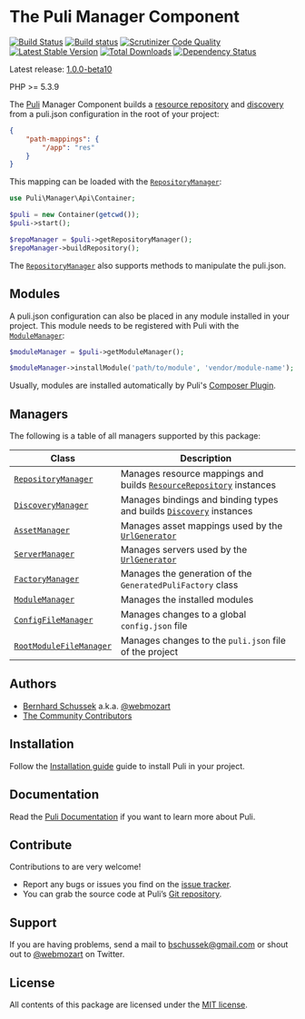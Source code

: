 The Puli Manager Component
==========================

[![Build Status](https://travis-ci.org/puli/manager.svg?branch=master)](https://travis-ci.org/puli/manager)
[![Build status](https://ci.appveyor.com/api/projects/status/eb5apotdnp0h021b/branch/master?svg=true)](https://ci.appveyor.com/project/webmozart/manager/branch/master)
[![Scrutinizer Code Quality](https://scrutinizer-ci.com/g/puli/manager/badges/quality-score.png?b=master)](https://scrutinizer-ci.com/g/puli/manager/?branch=master)
[![Latest Stable Version](https://poser.pugx.org/puli/manager/v/stable.svg)](https://packagist.org/packages/puli/manager)
[![Total Downloads](https://poser.pugx.org/puli/manager/downloads.svg)](https://packagist.org/packages/puli/manager)
[![Dependency Status](https://www.versioneye.com/php/puli:manager/1.0.0/badge.svg)](https://www.versioneye.com/php/puli:manager/1.0.0)

Latest release: [1.0.0-beta10](https://packagist.org/packages/puli/manager#1.0.0-beta10)

PHP >= 5.3.9

The [Puli] Manager Component builds a [resource repository] and [discovery] from 
a puli.json configuration in the root of your project:

```json
{
    "path-mappings": {
        "/app": "res"
    }
}
```

This mapping can be loaded with the [`RepositoryManager`]:

```php
use Puli\Manager\Api\Container;

$puli = new Container(getcwd());
$puli->start();

$repoManager = $puli->getRepositoryManager();
$repoManager->buildRepository();
```

The [`RepositoryManager`] also supports methods to manipulate the puli.json.

Modules
-------

A puli.json configuration can also be placed in any module installed in your
project. This module needs to be registered with Puli with the 
[`ModuleManager`]:

```php
$moduleManager = $puli->getModuleManager();

$moduleManager->installModule('path/to/module', 'vendor/module-name');
```

Usually, modules are installed automatically by Puli's [Composer Plugin].

Managers
--------

The following is a table of all managers supported by this package:

Class                      | Description
-------------------------- | -------------
[`RepositoryManager`]      | Manages resource mappings and builds [`ResourceRepository`] instances
[`DiscoveryManager`]       | Manages bindings and binding types and builds [`Discovery`] instances
[`AssetManager`]           | Manages asset mappings used by the [`UrlGenerator`]
[`ServerManager`]          | Manages servers used by the [`UrlGenerator`]
[`FactoryManager`]         | Manages the generation of the `GeneratedPuliFactory` class
[`ModuleManager`]          | Manages the installed modules
[`ConfigFileManager`]      | Manages changes to a global `config.json` file
[`RootModuleFileManager`]  | Manages changes to the `puli.json` file of the project

Authors
-------

* [Bernhard Schussek] a.k.a. [@webmozart]
* [The Community Contributors]

Installation
------------

Follow the [Installation guide] guide to install Puli in your project.

Documentation
-------------

Read the [Puli Documentation] if you want to learn more about Puli.

Contribute
----------

Contributions to are very welcome!

* Report any bugs or issues you find on the [issue tracker].
* You can grab the source code at Puli’s [Git repository].

Support
-------

If you are having problems, send a mail to bschussek@gmail.com or shout out to
[@webmozart] on Twitter.

License
-------

All contents of this package are licensed under the [MIT license].

[Puli]: http://puli.io
[resource repository]: https://github.com/puli/repository
[discovery]: https://github.com/puli/discovery
[Composer Plugin]: https://github.com/puli/composer-plugin
[Bernhard Schussek]: http://webmozarts.com
[The Community Contributors]: https://github.com/puli/manager/graphs/contributors
[Installation guide]: http://docs.puli.io/en/latest/installation.html
[Puli Documentation]: http://docs.puli.io/en/latest/index.html
[Puli at a Glance]: http://docs.puli.io/en/latest/at-a-glance.html
[issue tracker]: https://github.com/puli/issues/issues
[Git repository]: https://github.com/puli/manager
[@webmozart]: https://twitter.com/webmozart
[MIT license]: LICENSE
[`RepositoryManager`]: http://api.puli.io/latest/class-Puli.Manager.Api.Repository.RepositoryManager.html
[`ModuleManager`]: http://api.puli.io/latest/class-Puli.Manager.Api.Module.ModuleManager.html
[`DiscoveryManager`]: http://api.puli.io/latest/class-Puli.Manager.Api.Discovery.DiscoveryManager.html
[`AssetManager`]: http://api.puli.io/latest/class-Puli.Manager.Api.Asset.AssetManager.html
[`ServerManager`]: http://api.puli.io/latest/class-Puli.Manager.Api.Server.ServerManager.html
[`FactoryManager`]: http://api.puli.io/latest/class-Puli.Manager.Api.Factory.FactoryManager.html
[`ConfigFileManager`]: http://api.puli.io/latest/class-Puli.Manager.Api.Config.ConfigFileManager.html
[`RootModuleFileManager`]: http://api.puli.io/latest/class-Puli.Manager.Api.Module.RootModuleFileManager.html
[`ResourceRepository`]: http://api.puli.io/latest/class-Puli.Repository.Api.ResourceRepository.html
[`Discovery`]: http://api.puli.io/latest/class-Puli.Discovery.Api.Discovery.html
[`UrlGenerator`]: http://api.puli.io/latest/class-Puli.UrlGenerator.Api.UrlGenerator.html
